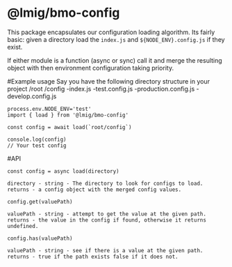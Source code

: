 # @lmig/bmo-config

This package encapsulates our configuration loading algorithm. Its fairly basic:
given a directory load the `index.js` and `${NODE_ENV}.config.js` if they exist.

If either module is a function (async or sync) call it and merge the resulting object with then environment
configuration taking priority.


#Example usage
Say you have the following directory structure in your project
/root
  /config
   -index.js
   -test.config.js
   -production.config.js
   -develop.config.js

```
process.env.NODE_ENV='test'
import { load } from '@lmig/bmo-config'

const config = await load(`root/config`)

console.log(config)
// Your test config
```

#API

```
const config = async load(directory)

directory - string - The directory to look for configs to load.
returns - a config object with the merged config values.
```

```
config.get(valuePath)

valuePath - string - attempt to get the value at the given path.
returns - the value in the config if found, otherwise it returns undefined.

```

```
config.has(valuePath)

valuePath - string - see if there is a value at the given path.
returns - true if the path exists false if it does not.

```
